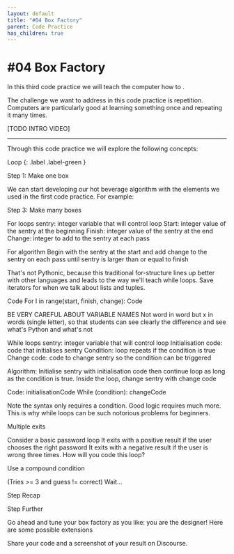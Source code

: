 ```yaml
---
layout: default
title: "#04 Box Factory"
parent: Code Practice
has_children: true
---
```


# #04 Box Factory


In this third code practice we will teach the computer how to .

The challenge we want to address in this code practice is repetition. Computers are particularly good at learning something once and repeating it many times.

[TODO INTRO VIDEO]

---

Through this code practice we will explore the following concepts:

Loop
{: .label .label-green }




Step 1: Make one box

We can start developing our hot beverage algorithm with the elements we used in the first code practice. For example:


Step 3: Make many boxes


For loops
sentry: integer variable that will control loop
Start: integer value of the sentry at the beginning
Finish: integer value of the sentry at the end
Change: integer to add to the sentry at each pass

For algorithm
Begin with the sentry at the start and add change to the sentry on each pass until sentry is larger than or equal to finish

That's not Pythonic, because this traditional for-structure lines up better with other languages and leads to the way we'll teach while loops. Save iterators for when we talk about lists and tuples.

Code 
For I in range(start, finish, change):
    Code


BE VERY CAREFUL ABOUT VARIABLE NAMES
Not word in word but x in words (single letter), so that students can see clearly the difference and see what's Python and what's not


While loops
sentry: integer variable that will control loop
Initialisation code: code that initialises sentry
Condition: loop repeats if the condition is true
Change code: code to change sentry so the condition can be triggered

Algorithm:
Initialise sentry with initialisation code then continue loop as long as the condition is true. Inside the loop, change sentry with change code

Code:
initialisationCode
While (condition):
    changeCode

Note the syntax only requires a condition. Good logic requires much more. This is why while loops can be such notorious problems for beginners.



Multiple exits

Consider a basic password loop
It exits with a positive result if the user chooses the right password
It exits with a negative result if the user is wrong three times.
How will you code this loop?  


Use a compound condition

(Tries >= 3 and guess != correct)
   Wait…

Step Recap

Step Further

Go ahead and tune your box factory as you like: you are the designer! Here are some possible extensions

Share your code and a screenshot of your result on Discourse.
